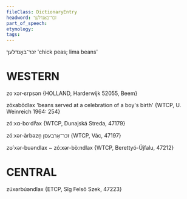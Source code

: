 ```yaml
---
fileClass: DictionaryEntry
headword: זכר־באָנדלעך
part_of_speech: 
etymology: 
tags: 
---
```

זכר־באָנדלעך
'chick peas; lima beans'

WESTERN
========

zoˑxər-ɛrpsən {HOLLAND, Harderwijk 52055, Beem}

zōxabōdləx 'beans served at a celebration of a boy's birth' {WTCP, U. Weinreich 1964: 254}

zóːxα-boˑdlʲax {WTCP, Dunajská Streda, 47179}

zóːxər-àrbəzn̩ זכר־אַרבעסן {WTCP, Vác, 47197}

zʊ́ˑxər-buəndlax ~ zóːxər-bòːndlax {WTCP, Berettyó-Újfalu, 47212}

CENTRAL
========

zúxərbúəndlax {ETCP, Sîg Felső Szek, 47223}